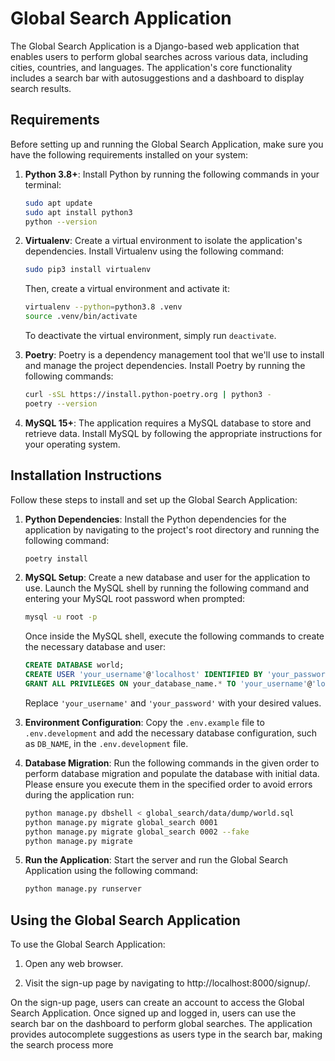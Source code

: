 # Global Search Application

The Global Search Application is a Django-based web application that enables users to perform global searches across various data, including cities, countries, and languages. The application's core functionality includes a search bar with autosuggestions and a dashboard to display search results.

## Requirements

Before setting up and running the Global Search Application, make sure you have the following requirements installed on your system:

1. **Python 3.8+**: Install Python by running the following commands in your terminal:
   ```bash
   sudo apt update
   sudo apt install python3
   python --version
   ```

2. **Virtualenv**: Create a virtual environment to isolate the application's dependencies. Install Virtualenv using the following command:
   ```bash
   sudo pip3 install virtualenv
   ```
   Then, create a virtual environment and activate it:
   ```bash
   virtualenv --python=python3.8 .venv
   source .venv/bin/activate
   ```
   To deactivate the virtual environment, simply run `deactivate`.

3. **Poetry**: Poetry is a dependency management tool that we'll use to install and manage the project dependencies. Install Poetry by running the following commands:
   ```bash
   curl -sSL https://install.python-poetry.org | python3 -
   poetry --version
   ```

4. **MySQL 15+**: The application requires a MySQL database to store and retrieve data. Install MySQL by following the appropriate instructions for your operating system.

## Installation Instructions

Follow these steps to install and set up the Global Search Application:

1. **Python Dependencies**: Install the Python dependencies for the application by navigating to the project's root directory and running the following command:
   ```bash
   poetry install
   ```

2. **MySQL Setup**: Create a new database and user for the application to use. Launch the MySQL shell by running the following command and entering your MySQL root password when prompted:
   ```bash
   mysql -u root -p
   ```
   Once inside the MySQL shell, execute the following commands to create the necessary database and user:
   ```sql
   CREATE DATABASE world;
   CREATE USER 'your_username'@'localhost' IDENTIFIED BY 'your_password';
   GRANT ALL PRIVILEGES ON your_database_name.* TO 'your_username'@'localhost';
   ```
   Replace `'your_username'` and `'your_password'` with your desired values.

3. **Environment Configuration**: Copy the `.env.example` file to `.env.development` and add the necessary database configuration, such as `DB_NAME`, in the `.env.development` file.

4. **Database Migration**: Run the following commands in the given order to perform database migration and populate the database with initial data. Please ensure you execute them in the specified order to avoid errors during the application run:
   ```bash
   python manage.py dbshell < global_search/data/dump/world.sql
   python manage.py migrate global_search 0001
   python manage.py migrate global_search 0002 --fake
   python manage.py migrate
   ```

5. **Run the Application**: Start the server and run the Global Search Application using the following command:
   ```bash
   python manage.py runserver
   ```

## Using the Global Search Application

To use the Global Search Application:

1. Open any web browser.

2. Visit the sign-up page by navigating to http://localhost:8000/signup/.

On the sign-up page, users can create an account to access the Global Search Application. Once signed up and logged in, users can use the search bar on the dashboard to perform global searches. The application provides autocomplete suggestions as users type in the search bar, making the search process more
